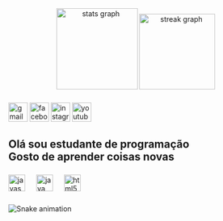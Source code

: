 <div align="center">
  <img src="https://github-readme-stats.vercel.app/api?username=Eli-cpu-ai&hide_title=false&hide_rank=false&show_icons=false&include_all_commits=true&count_private=false&disable_animations=true&theme=merko&locale=en&hide_border=false&order=1" height="161" alt="stats graph"  />
  <img src="https://streak-stats.demolab.com?user=Eli-cpu-ai&locale=en&mode=daily&theme=dracula&hide_border=false&border_radius=5&order=3" height="150" alt="streak graph"  />
</div>

###

<div align="left">
  <img src="https://img.shields.io/static/v1?message=Gmail&logo=gmail&label=&color=D14836&logoColor=white&labelColor=&style=for-the-badge" height="38" alt="gmail logo"  />
  <img src="https://img.shields.io/static/v1?message=Facebook&logo=facebook&label=&color=1877F2&logoColor=white&labelColor=&style=for-the-badge" height="38" alt="facebook logo"  />
  <img src="https://img.shields.io/static/v1?message=Instagram&logo=instagram&label=&color=E4405F&logoColor=white&labelColor=&style=for-the-badge" height="38" alt="instagram logo"  />
  <img src="https://img.shields.io/static/v1?message=Youtube&logo=youtube&label=&color=FF0000&logoColor=white&labelColor=&style=for-the-badge" height="38" alt="youtube logo"  />
</div>

###

<h2 align="left">Olá sou estudante de programação<br>Gosto de aprender coisas novas</h2>

###

<div align="left">
  <img src="https://cdn.jsdelivr.net/gh/devicons/devicon/icons/javascript/javascript-original.svg" height="33" alt="javascript logo"  />
  <img width="14" />
  <img src="https://cdn.jsdelivr.net/gh/devicons/devicon/icons/java/java-original.svg" height="33" alt="java logo"  />
  <img width="14" />
  <img src="https://cdn.jsdelivr.net/gh/devicons/devicon/icons/html5/html5-original.svg" height="33" alt="html5 logo"  />
</div>

###

<img src="https://raw.githubusercontent.com/Eli-cpu-ai/Eli-cpu-ai/output/snake.svg" alt="Snake animation" />

###
